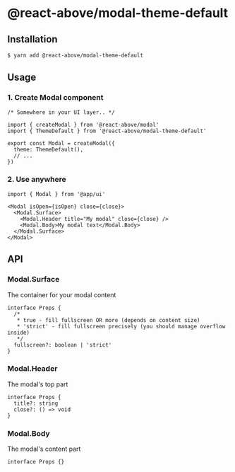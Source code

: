 # @react-above/modal-theme-default

## Installation

```sh
$ yarn add @react-above/modal-theme-default
```

## Usage

### 1. Create Modal component

```tsx
/* Somewhere in your UI layer.. */

import { createModal } from '@react-above/modal'
import { ThemeDefault } from '@react-above/modal-theme-default'

export const Modal = createModal({
  theme: ThemeDefault(),
  // ...
})
```

### 2. Use anywhere

```tsx
import { Modal } from '@app/ui'

<Modal isOpen={isOpen} close={close}>
  <Modal.Surface>
    <Modal.Header title="My modal" close={close} />
    <Modal.Body>My modal text</Modal.Body>
  </Modal.Surface>
</Modal>
```

## API

### Modal.Surface

The container for your modal content

```tsx
interface Props {
  /*
   * true - fill fullscreen OR more (depends on content size)
   * 'strict' - fill fullscreen precisely (you should manage overflow inside)
   */
  fullscreen?: boolean | 'strict'
}
```

### Modal.Header

The modal's top part

```tsx
interface Props {
  title?: string
  close?: () => void
}
```

### Modal.Body

The modal's content part

```tsx
interface Props {}
```
